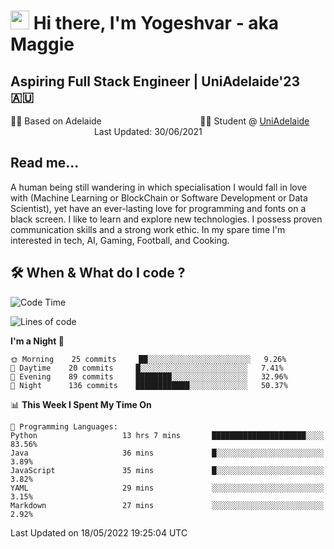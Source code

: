 <h1><img src="https://emojis.slackmojis.com/emojis/images/1531849430/4246/blob-sunglasses.gif?1531849430" width="30"/> Hi there, I'm Yogeshvar - aka Maggie</h1>

## Aspiring Full Stack Engineer | UniAdelaide'23 🇦🇺  
🏂🏻  Based on Adelaide &nbsp;&nbsp;&nbsp;&nbsp;&nbsp;&nbsp;&nbsp;&nbsp;&nbsp;&nbsp;&nbsp;&nbsp;&nbsp;&nbsp;&nbsp;&nbsp;&nbsp;&nbsp;&nbsp;&nbsp;&nbsp;&nbsp;&nbsp;&nbsp;&nbsp;&nbsp;&nbsp;&nbsp;&nbsp;&nbsp;&nbsp;&nbsp;&nbsp;&nbsp;&nbsp;&nbsp;&nbsp;&nbsp;&nbsp;👨‍💻 Student @ [UniAdelaide](https://www.adelaide.edu.au)   &nbsp;&nbsp;&nbsp;&nbsp;&nbsp;&nbsp;&nbsp;&nbsp;&nbsp;&nbsp;&nbsp;&nbsp;&nbsp;&nbsp;&nbsp;&nbsp;&nbsp;&nbsp;&nbsp;&nbsp;&nbsp;&nbsp;&nbsp;&nbsp;&nbsp;&nbsp;&nbsp;&nbsp;&nbsp;&nbsp;&nbsp;&nbsp; &nbsp;Last Updated: 30/06/2021

## Read me...

A human being still wandering in which specialisation I would fall in love with (Machine Learning or BlockChain or Software Development or Data Scientist), yet have an ever-lasting love for programming and fonts on a black screen. I like to learn and explore new technologies. I possess proven communication skills and a strong work ethic. In my spare time I'm interested in tech, AI, Gaming, Football, and Cooking.

## 🛠 When & What do I code ?  

<!--START_SECTION:waka-->
![Code Time](http://img.shields.io/badge/Code%20Time-1%2C474%20hrs%2031%20mins-blue)

![Lines of code](https://img.shields.io/badge/From%20Hello%20World%20I%27ve%20Written-6%20Million%20lines%20of%20code-blue)

**I'm a Night 🦉** 

```text
🌞 Morning    25 commits     ██░░░░░░░░░░░░░░░░░░░░░░░   9.26% 
🌆 Daytime    20 commits     █░░░░░░░░░░░░░░░░░░░░░░░░   7.41% 
🌃 Evening    89 commits     ████████░░░░░░░░░░░░░░░░░   32.96% 
🌙 Night      136 commits    ████████████░░░░░░░░░░░░░   50.37%

```


📊 **This Week I Spent My Time On** 

```text
💬 Programming Languages: 
Python                   13 hrs 7 mins       █████████████████████░░░░   83.56% 
Java                     36 mins             █░░░░░░░░░░░░░░░░░░░░░░░░   3.89% 
JavaScript               35 mins             █░░░░░░░░░░░░░░░░░░░░░░░░   3.82% 
YAML                     29 mins             ░░░░░░░░░░░░░░░░░░░░░░░░░   3.15% 
Markdown                 27 mins             ░░░░░░░░░░░░░░░░░░░░░░░░░   2.92%

```


 Last Updated on 18/05/2022 19:25:04 UTC
<!--END_SECTION:waka-->
